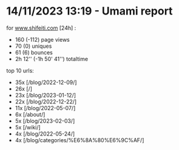 # 14/11/2023 13:19 - Umami report
for www.shifeiti.com [24h] :

 - 160 (-112) page views
 - 70 (0) uniques
 - 61 (6) bounces
 - 2h 12'' (-1h 50' 41'') totaltime


top 10 urls:
 - 35x [/blog/2022-12-09/]
 - 26x [/]
 - 23x [/blog/2023-01-12/]
 - 22x [/blog/2022-12-22/]
 - 11x [/blog/2022-05-07/]
 - 6x [/about/]
 - 5x [/blog/2023-02-03/]
 - 5x [/wiki/]
 - 4x [/blog/2022-05-24/]
 - 4x [/blog/categories/%E6%8A%80%E6%9C%AF/]


